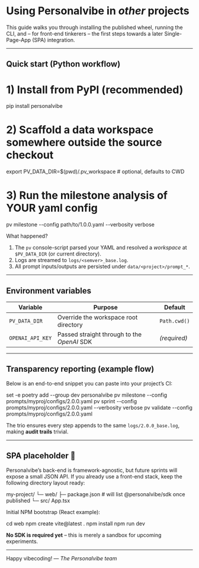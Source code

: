 # Using **Personalvibe** in *other* projects

This guide walks you through installing the published wheel, running the
CLI, and – for front-end tinkerers – the first steps towards a later
Single-Page-App (SPA) integration.

---

## Quick start (Python workflow)

# 1) Install from PyPI (recommended)
pip install personalvibe

# 2) Scaffold a data workspace somewhere **outside** the source checkout
export PV_DATA_DIR=$(pwd)/.pv_workspace     # optional, defaults to CWD

# 3) Run the milestone analysis of YOUR yaml config
pv milestone --config path/to/1.0.0.yaml --verbosity verbose

What happened?

1. The `pv` console-script parsed your YAML and resolved a *workspace*
   at `$PV_DATA_DIR` (or current directory).
2. Logs are streamed to `logs/<semver>_base.log`.
3. All prompt inputs/outputs are persisted under
   `data/<project>/prompt_*`.

---

## Environment variables

| Variable      | Purpose                                     | Default        |
|---------------|---------------------------------------------|----------------|
| `PV_DATA_DIR` | Override the workspace root directory       | `Path.cwd()`   |
| `OPENAI_API_KEY` | Passed straight through to the *OpenAI* SDK | *(required)* |

---

## Transparency reporting (example flow)

Below is an end-to-end snippet you can paste into your project’s CI:

set -e
poetry add --group dev personalvibe
pv milestone --config prompts/myproj/configs/2.0.0.yaml
pv sprint    --config prompts/myproj/configs/2.0.0.yaml --verbosity verbose
pv validate  --config prompts/myproj/configs/2.0.0.yaml

The trio ensures every step appends to the same `logs/2.0.0_base.log`,
making **audit trails** trivial.

---

## SPA placeholder 🍿

Personalvibe’s back-end is framework-agnostic, but future sprints will
expose a small JSON API.  If you already use a front-end stack, keep the
following directory layout ready:

my-project/
└─ web/
   ├─ package.json   # will list @personalvibe/sdk once published
   └─ src/
        App.tsx

Initial NPM bootstrap (React example):

cd web
npm create vite@latest  .
npm install
npm run dev

**No SDK is required yet** – this is merely a sandbox for upcoming
experiments.

---

Happy vibecoding!  — *The Personalvibe team*
